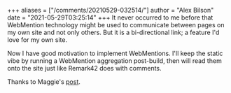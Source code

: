 +++
aliases = ["/comments/20210529-032514/"]
author = "Alex Bilson"
date = "2021-05-29T03:25:14"
+++
It never occurred to me before that WebMention technology might be used to communicate between pages on my own site and not only others. But it is a bi-directional link; a feature I'd love for my own site.

Now I have good motivation to implement WebMentions. I'll keep the static vibe by running a WebMention aggregation post-build, then will read them onto the site just like Remark42 does with comments.

Thanks to Maggie's [post](https://maggieappleton.com/bidirectionals).

